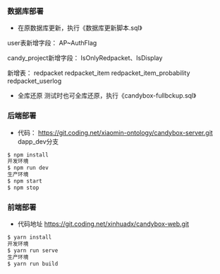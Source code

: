 ### 数据库部署
* 在原数据库更新，执行《数据库更新脚本.sql》

user表新增字段：
AP~AuthFlag

candy_project新增字段：
IsOnlyRedpacket、IsDisplay

新增表：
redpacket
redpacket_item
redpacket_item_probability
redpacket_userlog

* 全库还原
测试时也可全库还原，执行《candybox-fullbckup.sql》


### 后端部署

* 代码：
https://git.coding.net/xiaomin-ontology/candybox-server.git 
dapp_dev分支

```bash
$ npm install
开发环境
$ npm run dev
生产环境
$ npm start
$ npm stop
```

### 前端部署
* 代码地址
https://git.coding.net/xinhuadx/candybox-web.git

```bash
$ yarn install
开发环境
$ yarn run serve
生产环境
$ yarn run build
```
